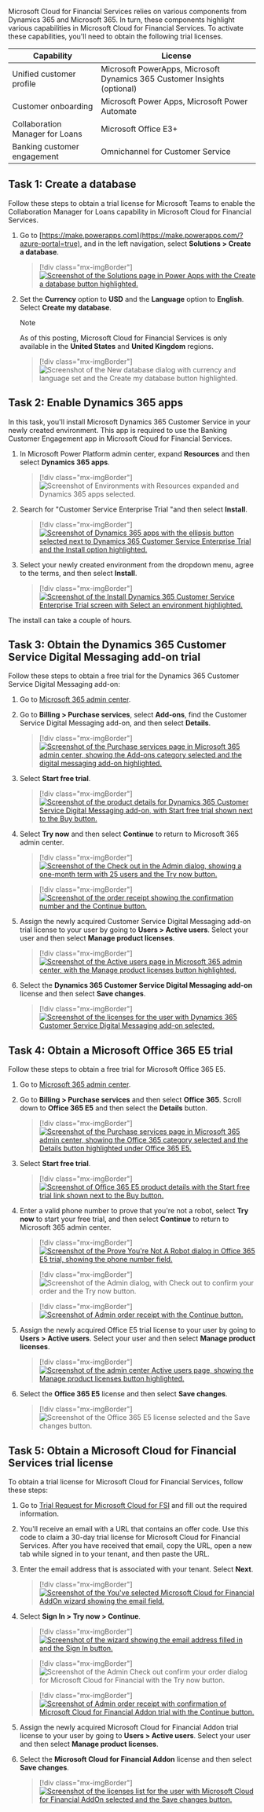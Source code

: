 Microsoft Cloud for Financial Services relies on various components from Dynamics 365 and Microsoft 365. In turn, these components highlight various capabilities in Microsoft Cloud for Financial Services. To activate these capabilities, you'll need to obtain the following trial licenses.

| Capability | License |
|------------|---------|
| Unified customer profile | Microsoft PowerApps, Microsoft Dynamics 365 Customer Insights (optional) |
| Customer onboarding | Microsoft Power Apps, Microsoft Power Automate |
| Collaboration Manager for Loans | Microsoft Office E3+ |
| Banking customer engagement | Omnichannel for Customer Service |

## Task 1: Create a database

Follow these steps to obtain a trial license for Microsoft Teams to enable the Collaboration Manager for Loans capability in Microsoft Cloud for Financial Services.

1. Go to [https://make.powerapps.com](https://make.powerapps.com/?azure-portal=true), and in the left navigation, select **Solutions > Create a database**.

    > [!div class="mx-imgBorder"]
    > [![Screenshot of the Solutions page in Power Apps with the Create a database button highlighted.](../media/solutions.png)](../media/solutions.png#lightbox)

1. Set the **Currency** option to **USD** and the **Language** option to **English**. Select **Create my database**.

    > [!NOTE]
    > As of this posting, Microsoft Cloud for Financial Services is only available in the **United States** and **United Kingdom** regions.

    > [!div class="mx-imgBorder"]
    > ![Screenshot of the New database dialog with currency and language set and the Create my database button highlighted.](../media/language.png)

## Task 2: Enable Dynamics 365 apps

In this task, you'll install Microsoft Dynamics 365 Customer Service in your newly created environment. This app is required to use the Banking Customer Engagement app in Microsoft Cloud for Financial Services.

1. In Microsoft Power Platform admin center, expand **Resources** and then select **Dynamics 365 apps**.

    > [!div class="mx-imgBorder"]
    > ![Screenshot of Environments with Resources expanded and Dynamics 365 apps selected.](../media/environments.png)

1. Search for "Customer Service Enterprise Trial "and then select **Install**.

    > [!div class="mx-imgBorder"]
    > [![Screenshot of Dynamics 365 apps with the ellipsis button selected next to Dynamics 365 Customer Service Enterprise Trial and the Install option highlighted.](../media/install.png)](../media/install.png#lightbox)

1. Select your newly created environment from the dropdown menu, agree to the terms, and then select **Install**.

    > [!div class="mx-imgBorder"]
    > [![Screenshot of the Install Dynamics 365 Customer Service Enterprise Trial screen with Select an environment highlighted.](../media/agree.png)](../media/agree.png#lightbox)

The install can take a couple of hours.

## Task 3: Obtain the Dynamics 365 Customer Service Digital Messaging add-on trial

Follow these steps to obtain a free trial for the Dynamics 365 Customer Service Digital Messaging add-on:

1. Go to [Microsoft 365 admin center](https://admin.microsoft.com/?azure-portal=true).

1. Go to **Billing > Purchase services**, select **Add-ons**, find the Customer Service Digital Messaging add-on, and then select **Details**.

    > [!div class="mx-imgBorder"]
    > [![Screenshot of the Purchase services page in Microsoft 365 admin center, showing the Add-ons category selected and the digital messaging add-on highlighted.](../media/purchase.png)](../media/purchase.png#lightbox)

1. Select **Start free trial**.

    > [!div class="mx-imgBorder"]
    > [![Screenshot of the product details for Dynamics 365 Customer Service Digital Messaging add-on, with Start free trial shown next to the Buy button.](../media/free.png)](../media/free.png#lightbox)

1. Select **Try now** and then select **Continue** to return to Microsoft 365 admin center.

    > [!div class="mx-imgBorder"]
    > [![Screenshot of the Check out in the Admin dialog, showing a one-month term with 25 users and the Try now button.](../media/try.png)](../media/try.png#lightbox)

    > [!div class="mx-imgBorder"]
    > [![Screenshot of the order receipt showing the confirmation number and the Continue button.](../media/receipt.png)](../media/receipt.png#lightbox)

1. Assign the newly acquired Customer Service Digital Messaging add-on trial license to your user by going to **Users > Active users**. Select your user and then select **Manage product licenses**.

    > [!div class="mx-imgBorder"]
    > [![Screenshot of the Active users page in Microsoft 365 admin center, with the Manage product licenses button highlighted.](../media/active.png)](../media/active.png#lightbox)

1. Select the **Dynamics 365 Customer Service Digital Messaging add-on** license and then select **Save changes**.

    > [!div class="mx-imgBorder"]
    > [![Screenshot of the licenses for the user with Dynamics 365 Customer Service Digital Messaging add-on selected.](../media/licenses.png)](../media/licenses.png#lightbox)

## Task 4: Obtain a Microsoft Office 365 E5 trial

Follow these steps to obtain a free trial for Microsoft Office 365 E5.

1. Go to [Microsoft 365 admin center](https://admin.microsoft.com/?azure-portal=true).

1. Go to **Billing > Purchase services** and then select **Office 365**. Scroll down to **Office 365 E5** and then select the **Details** button.

    > [!div class="mx-imgBorder"]
    > [![Screenshot of the Purchase services page in Microsoft 365 admin center, showing the Office 365 category selected and the Details button highlighted under Office 365 E5.](../media/office.png)](../media/office.png#lightbox)

1. Select **Start free trial**.

    > [!div class="mx-imgBorder"]
    > [![Screenshot of Office 365 E5 product details with the Start free trial link shown next to the Buy button.](../media/e-5-trial.png)](../media/e-5-trial.png#lightbox)

1. Enter a valid phone number to prove that you're not a robot, select **Try now** to start your free trial, and then select **Continue** to return to Microsoft 365 admin center.

    > [!div class="mx-imgBorder"]
    > [![Screenshot of the Prove You're Not A Robot dialog in Office 365 E5 trial, showing the phone number field.](../media/robot.png)](../media/robot.png#lightbox)

    > [!div class="mx-imgBorder"]
    > ![Screenshot of the Admin dialog, with Check out to confirm your order and the Try now button.](../media/confirm-e-5.png)

    > [!div class="mx-imgBorder"]
    > [![Screenshot of Admin order receipt with the Continue button.](../media/receipt-e-5.png)](../media/receipt-e-5.png#lightbox)

1. Assign the newly acquired Office E5 trial license to your user by going to **Users > Active users**. Select your user and then select **Manage product licenses**.

    > [!div class="mx-imgBorder"]
    > [![Screenshot of the admin center Active users page, showing the Manage product licenses button highlighted.](../media/manage.png)](../media/manage.png#lightbox)

1. Select the **Office 365 E5** license and then select **Save changes**.

    > [!div class="mx-imgBorder"]
    > ![Screenshot of the Office 365 E5 license selected and the Save changes button.](../media/license-e-5.png)

## Task 5: Obtain a Microsoft Cloud for Financial Services trial license

To obtain a trial license for Microsoft Cloud for Financial Services, follow these steps:

1.  Go to [Trial Request for Microsoft Cloud for FSI](https://aka.ms/FSITrial/?azure-portal=true) and fill out the required information.

1. You'll receive an email with a URL that contains an offer code. Use this code to claim a 30-day trial license for Microsoft Cloud for Financial Services. After you have received that email, copy the URL, open a new tab while signed in to your tenant, and then paste the URL.

1. Enter the email address that is associated with your tenant. Select **Next**.

    > [!div class="mx-imgBorder"]
    > [![Screenshot of the You've selected Microsoft Cloud for Financial AddOn wizard showing the email field.](../media/email-health.png)](../media/email-health.png#lightbox)

1. Select **Sign In > Try now > Continue**.

    > [!div class="mx-imgBorder"]
    > [![Screenshot of the wizard showing the email address filled in and the Sign In button.](../media/sign-in.png)](../media/sign-in.png#lightbox)

    > [!div class="mx-imgBorder"]
    > ![Screenshot of the Admin Check out confirm your order dialog for Microsoft Cloud for Financial with the Try now button.](../media/try-health.png)

    > [!div class="mx-imgBorder"]
    > [![Screenshot of Admin order receipt with confirmation of Microsoft Cloud for Financial Addon trial with the Continue button.](../media/receipt-health.png)](../media/receipt-health.png#lightbox)

1. Assign the newly acquired Microsoft Cloud for Financial Addon trial license to your user by going to **Users > Active users**. Select your user and then select **Manage product licenses**.

1. Select the **Microsoft Cloud for Financial Addon** license and then select **Save changes**.

    > [!div class="mx-imgBorder"]
    > [![Screenshot of the licenses list for the user with Microsoft Cloud for Financial AddOn selected and the Save changes button.](../media/license-health.png)](../media/license-health.png#lightbox)
